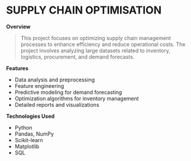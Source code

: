 # SUPPLY CHAIN OPTIMISATION

**Overview**
> This project focuses on optimizing supply chain management processes to enhance efficiency and reduce operational costs. The project involves analyzing large datasets related to inventory, logistics, procurement, and demand forecasts.

**Features**
* Data analysis and preprocessing
* Feature engineering
* Predictive modeling for demand forecasting
* Optimization algorithms for inventory management
* Detailed reports and visualizations
  
**Technologies Used**
* Python
* Pandas, NumPy
* Scikit-learn
* Matplotlib
* SQL
